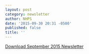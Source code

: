 ```yaml
---
layout: post
category: newsletter
author: NHPS
date: '2015-09-30 20:31 -0500'
published: false
title: ''
---
```

[Download September 2015 Newsletter](/assets/newsletters/NewsletterFebruary2014.pdf)